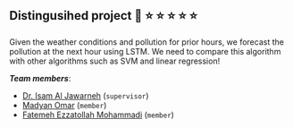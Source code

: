 ## **Distingusihed project**  :clap: :star: :star: :star: :star: :star: 
Given the weather conditions and pollution for prior hours, we forecast the pollution at the next hour using LSTM. We need to compare this algorithm with other algorithms such as SVM and linear regression! 

***Team members***:
- [Dr. Isam Al Jawarneh](https://isamaljawarneh.github.io/) (```supervisor```)
- [Madyan Omar](https://github.com/MadyanOmar) (```member```)
- [Fatemeh Ezzatollah Mohammadi](https://github.com/FatemehEzzatollah) (```member```) 

 

